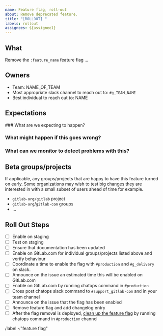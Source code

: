 ```yaml
---
name: Feature flag, roll-out
about: Remove deprecated feature.
title: "[ROLLOUT] "
labels: rollout
assignees: ${assignee1}
---
```


<!-- Title suggestion: [Feature flag] Enable description of feature -->

## What

Remove the `:feature_name` feature flag ...

## Owners

- Team: NAME_OF_TEAM
- Most appropriate slack channel to reach out to: `#g_TEAM_NAME`
- Best individual to reach out to: NAME

## Expectations

### What are we expecting to happen?

### What might happen if this goes wrong?

### What can we monitor to detect problems with this?

<!-- Which dashboards from https://dashboards.gitlab.net are most relevant? -->

## Beta groups/projects

If applicable, any groups/projects that are happy to have this feature turned on early. Some organizations may wish to test big changes they are interested in with a small subset of users ahead of time for example.

- `gitlab-org/gitlab` project
- `gitlab-org`/`gitlab-com` groups
- ...

## Roll Out Steps

- [ ] Enable on staging
- [ ] Test on staging
- [ ] Ensure that documentation has been updated
- [ ] Enable on GitLab.com for individual groups/projects listed above and verify behaviour
- [ ] Coordinate a time to enable the flag with `#production` and `#g_delivery` on slack.
- [ ] Announce on the issue an estimated time this will be enabled on GitLab.com
- [ ] Enable on GitLab.com by running chatops command in `#production`
- [ ] Cross post chatops slack command to `#support_gitlab-com` and in your team channel
- [ ] Announce on the issue that the flag has been enabled
- [ ] Remove feature flag and add changelog entry
- [ ] After the flag removal is deployed, [clean up the feature flag](https://docs.gitlab.com/ee/development/feature_flags/controls.html#cleaning-up) by running chatops command in `#production` channel

/label ~"feature flag"
